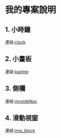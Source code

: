 # 我的專案說明

## 1. 小時鐘

連結:[clock](clock.md)

## 2. 小畫板

連結:[painter](painter.md)

## 3. 側欄

連結:[mysideNav](mysideNav.md)

## 4. 滑動視窗

連結:[img_block](img_block.md)
